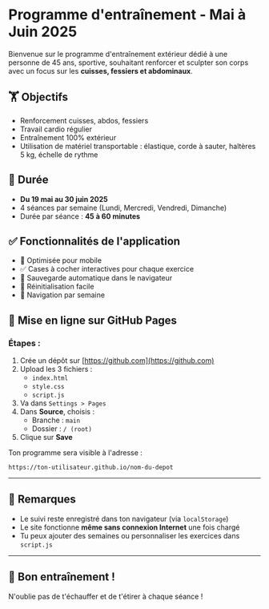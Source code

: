 
# Programme d'entraînement - Mai à Juin 2025

Bienvenue sur le programme d'entraînement extérieur dédié à une personne de 45 ans, sportive, souhaitant renforcer et sculpter son corps avec un focus sur les **cuisses, fessiers et abdominaux**.

## 🏋️ Objectifs
- Renforcement cuisses, abdos, fessiers
- Travail cardio régulier
- Entraînement 100% extérieur
- Utilisation de matériel transportable : élastique, corde à sauter, haltères 5 kg, échelle de rythme

## 📅 Durée
- **Du 19 mai au 30 juin 2025**
- 4 séances par semaine (Lundi, Mercredi, Vendredi, Dimanche)
- Durée par séance : **45 à 60 minutes**

## ✅ Fonctionnalités de l'application
- 📱 Optimisée pour mobile
- ✅ Cases à cocher interactives pour chaque exercice
- 💾 Sauvegarde automatique dans le navigateur
- 🔁 Réinitialisation facile
- 📅 Navigation par semaine

## 🚀 Mise en ligne sur GitHub Pages

### Étapes :

1. Crée un dépôt sur [https://github.com](https://github.com)
2. Upload les 3 fichiers :
   - `index.html`
   - `style.css`
   - `script.js`
3. Va dans `Settings > Pages`
4. Dans **Source**, choisis :
   - Branche : `main`
   - Dossier : `/ (root)`
5. Clique sur **Save**

Ton programme sera visible à l'adresse :
```
https://ton-utilisateur.github.io/nom-du-depot
```

---

## 📌 Remarques

- Le suivi reste enregistré dans ton navigateur (via `localStorage`)
- Le site fonctionne **même sans connexion Internet** une fois chargé
- Tu peux ajouter des semaines ou personnaliser les exercices dans `script.js`

---

## 🙌 Bon entraînement !
N'oublie pas de t'échauffer et de t'étirer à chaque séance !
